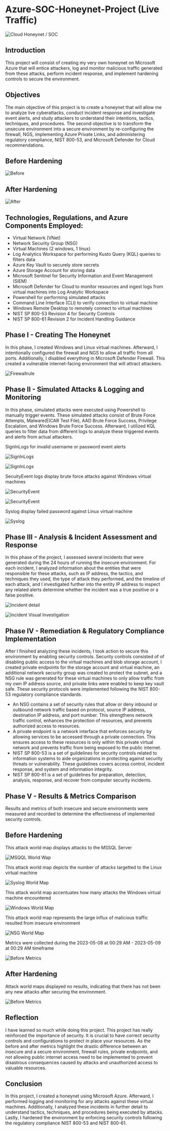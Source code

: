 # Azure-SOC-Honeynet-Project (Live Traffic)

![Cloud Honeynet / SOC](https://i.imgur.com/rj5UWwN.png)

## Introduction
This project will consist of creating my very own honeynet on Microsoft Azure that will entice attackers, log and monitor malicious traffic generated from these attacks, perform incident response, and implement hardening controls to secure the environment. 

## Objectives
The main objective of this project is to create a honeynet that will allow me to analyze live cyberattacks, conduct incident response and investigate event alerts, and study attackers to understand their intentions, tactics, techniques, and procedures. The second objective is to transform the unsecure environment into a secure environment by re-configuring the firewall, NGS, implementing Azure Private Links, and administering regulatory compliance, NIST 800-53, and Microsoft Defender for Cloud recommendations.


## Before Hardening

![Before](https://i.imgur.com/WVa7UIB.png)

## After Hardening

![After](https://i.imgur.com/YHU5fm4.png)

## Technologies, Regulations, and Azure Components Employed:

- Virtual Network (VNet)
- Network Security Group (NSG)
- Virtual Machines (2 windows, 1 linux)
- Log Analytics Workspace for performing Kusto Query (KQL) queries to filters data
- Azure Key Vault to securely store secrets 
- Azure Storage Account for storing data 
- Microsoft Sentinel for Security Information and Event Management (SIEM)
- Microsoft Defender for Cloud to monitor resources and ingest logs from virtual machines into Log Analytic Workspace
- Powershell for performing simulated attacks
- Command Line Interface (CLI) to verify connection to virtual machine
- Windows Remote Desktop to remotely connect to virtual machines
- NIST SP 800-53 Revision 4 for Security Controls
- NIST SP 800-61 Revision 2 for Incident Handling Guidance

## Phase I - Creating The Honeynet 
In this phase, I created Windows and Linux virtual machines. Afterward, I intentionally configured the firewall and NGS to allow all traffic from all ports. Additionally, I disabled everything in Microsoft Defender Firewall. This created a vulnerable internet-facing environment that will attract attackers.

![Firewallrule](https://i.imgur.com/QNfVI72.jpg)

## Phase II - Simulated Attacks & Logging and Monitoring
In this phase, simulated attacks were executed using Powershell to manually trigger events. These simulated attacks consist of Brute Force Attempts, Malware(EICAR Test File), AAD Brute Force Success, Privilege Escalation, and Windows Brute Force Success. Afterward, I utilized KQL queries to filter data from different logs to analyze these triggered events and alerts from actual attackers.

SignInLogs for invalid username or password event alerts

![SignInLogs](https://i.imgur.com/9qKPvnG.jpg)

![SignInLogs](https://i.imgur.com/9A449Il.jpg)

SecuityEvent logs display brute force attacks against Windows virtual machines 

![SecurityEvent](https://i.imgur.com/CyT6QZq.jpg)

![SecurityEvent](https://i.imgur.com/y8sQDD1.jpg)

Syslog display failed password against Linux virtual machine

![Syslog](https://i.imgur.com/IsEDYY7.jpg)

## Phase III - Analysis & Incident Assessment and Response
In this phase of the project, I assessed several incidents that were generated during the 24 hours of running the insecure environment. For each incident, I analyzed information about the entities that were responsible for these attacks, such as IP address, the tactics, and techniques they used, the type of attack they performed, and the timeline of each attack, and I investigated further into the entity IP address to inspect any related alerts determine whether the incident was a true positive or a false positive.

![Incident detail](https://i.imgur.com/MEIisRs.jpg)

![Incident Visual Investigation](https://i.imgur.com/m8J3GEt.jpg)

## Phase IV - Remediation & Regulatory Compliance Implementation

After I finished analyzing these incidents, I took action to secure this environment by enabling security controls. Security controls consisted of of disabling public access to the virtual machines and blob storage account, I created private endpoints for the storage account and virtual machine, an additional network security group was created to protect the subnet, and a NSG rule was generated for these virtual machines to only allow traffic from my own IP address source, and private links were enabled to keep key vault safe. These security protocols were implemented following the NIST 800-53 regulatory compliance standards.

- An NSG contains a set of security rules that allow or deny inbound or outbound network traffic based on protocol, source IP address, destination IP address, and port number. This strengthens network traffic control, enhances the protection of resources, and prevents authorized access to resources.
- A private endpoint is a network interface that enforces security by allowing services to be accessed through a private connection. This ensures access to these resources is only within this private virtual network and prevents traffic from being exposed to the public internet.
- NIST SP 800-53 is a set of guildelines for security controls related to information systems to aide organizations in protecting against security threats or vulnerability.  These guidelines covers access control, incident response, and system and information integrity.  
- NIST SP 800-61 is a set of guidelines for preparation, detection, analysis, response, and recover from computer security incidents.

## Phase V - Results & Metrics Comparison
Results and metrics of both insecure and secure environments were measured and recorded to determine the effectiveness of implemented security controls.  

## Before Hardening 

This attack world map displays attacks to the MSSQL Server


![MSQQL World Wap](https://i.imgur.com/cOUAHuU.jpg)


This attack world map depicts the number of attacks targetted to the Linux virtual machine


![Syslog World Map](https://i.imgur.com/WZXK54D.jpg)

This attack world map accentuates how many attacks the Windows virtual machine encountered

![Windows World Map](https://i.imgur.com/YNxOFvV.jpg)


This attack world map represents the large influx of malicious traffic resulted from insecure environment 

![NSG World Map](https://i.imgur.com/rQITjvQ.jpg)

Metrics were collected during the 2023-05-08 at 00:29 AM - 2023-05-09 at 00:29 AM timeframe

![Before Metrics](https://i.imgur.com/bQAGlBu.jpg)

## After Hardening

Attack world maps displayed no results, indicating that there has not been any new attacks after securing the environment.  


![Before Metrics](https://i.imgur.com/Gj3SFT3.jpg)

## Reflection
I have learned so much while doing this project. This project has really reinforced the importance of security. It is crucial to have correct security controls and configurations to protect in place your resources. As the before and after metrics highlight the drastic difference between an insecure and a secure environment, firewall rules, private endpoints, and not allowing public internet access need to be implemented to prevent disastrous consequences caused by attacks and unauthorized access to valuable resources.

## Conclusion
In this project, I created a honeynet using Microsoft Azure. Afterward, I performed logging and monitoring for any attacks against these virtual machines. Additionally, I analyzed these incidents in further detail to understand tactics, techniques, and procedures being executed by attacks. Lastly, I hardened the environment by enforcing security controls following the regulatory compliance NIST 800-53 and NIST 800-61.
